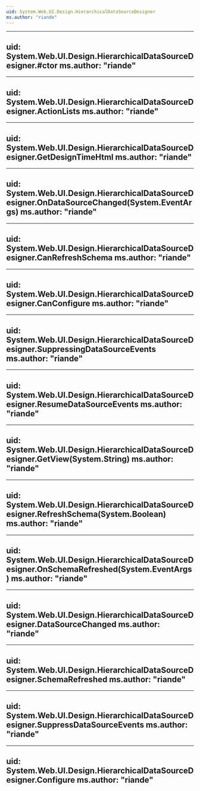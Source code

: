 ```yaml
---
uid: System.Web.UI.Design.HierarchicalDataSourceDesigner
ms.author: "riande"
---
```


---
uid: System.Web.UI.Design.HierarchicalDataSourceDesigner.#ctor
ms.author: "riande"
---

---
uid: System.Web.UI.Design.HierarchicalDataSourceDesigner.ActionLists
ms.author: "riande"
---

---
uid: System.Web.UI.Design.HierarchicalDataSourceDesigner.GetDesignTimeHtml
ms.author: "riande"
---

---
uid: System.Web.UI.Design.HierarchicalDataSourceDesigner.OnDataSourceChanged(System.EventArgs)
ms.author: "riande"
---

---
uid: System.Web.UI.Design.HierarchicalDataSourceDesigner.CanRefreshSchema
ms.author: "riande"
---

---
uid: System.Web.UI.Design.HierarchicalDataSourceDesigner.CanConfigure
ms.author: "riande"
---

---
uid: System.Web.UI.Design.HierarchicalDataSourceDesigner.SuppressingDataSourceEvents
ms.author: "riande"
---

---
uid: System.Web.UI.Design.HierarchicalDataSourceDesigner.ResumeDataSourceEvents
ms.author: "riande"
---

---
uid: System.Web.UI.Design.HierarchicalDataSourceDesigner.GetView(System.String)
ms.author: "riande"
---

---
uid: System.Web.UI.Design.HierarchicalDataSourceDesigner.RefreshSchema(System.Boolean)
ms.author: "riande"
---

---
uid: System.Web.UI.Design.HierarchicalDataSourceDesigner.OnSchemaRefreshed(System.EventArgs)
ms.author: "riande"
---

---
uid: System.Web.UI.Design.HierarchicalDataSourceDesigner.DataSourceChanged
ms.author: "riande"
---

---
uid: System.Web.UI.Design.HierarchicalDataSourceDesigner.SchemaRefreshed
ms.author: "riande"
---

---
uid: System.Web.UI.Design.HierarchicalDataSourceDesigner.SuppressDataSourceEvents
ms.author: "riande"
---

---
uid: System.Web.UI.Design.HierarchicalDataSourceDesigner.Configure
ms.author: "riande"
---
